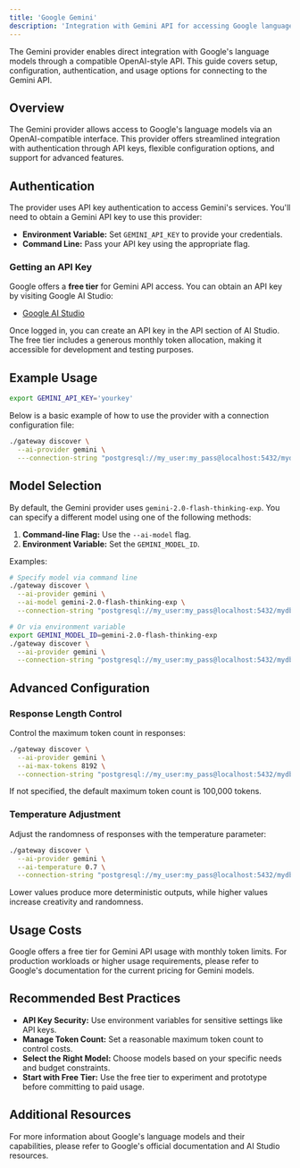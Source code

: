 ```yaml
---
title: 'Google Gemini'
description: 'Integration with Gemini API for accessing Google language models'
---
```


The Gemini provider enables direct integration with Google's language models through a compatible OpenAI-style API. This guide covers setup, configuration, authentication, and usage options for connecting to the Gemini API.

## Overview

The Gemini provider allows access to Google's language models via an OpenAI-compatible interface. This provider offers streamlined integration with authentication through API keys, flexible configuration options, and support for advanced features.

## Authentication

The provider uses API key authentication to access Gemini's services. You'll need to obtain a Gemini API key to use this provider:

- **Environment Variable:** Set `GEMINI_API_KEY` to provide your credentials.
- **Command Line:** Pass your API key using the appropriate flag.

### Getting an API Key

Google offers a **free tier** for Gemini API access. You can obtain an API key by visiting Google AI Studio:

- [Google AI Studio](https://aistudio.google.com/apikey)

Once logged in, you can create an API key in the API section of AI Studio. The free tier includes a generous monthly token allocation, making it accessible for development and testing purposes.

## Example Usage

```bash
export GEMINI_API_KEY='yourkey'
```

Below is a basic example of how to use the provider with a connection configuration file:

```bash
./gateway discover \
  --ai-provider gemini \
  ---connection-string "postgresql://my_user:my_pass@localhost:5432/mydb"
```

## Model Selection

By default, the Gemini provider uses `gemini-2.0-flash-thinking-exp`. You can specify a different model using one of the following methods:

1. **Command-line Flag:** Use the `--ai-model` flag.
2. **Environment Variable:** Set the `GEMINI_MODEL_ID`.

Examples:

```bash
# Specify model via command line
./gateway discover \
  --ai-provider gemini \
  --ai-model gemini-2.0-flash-thinking-exp \
  --connection-string "postgresql://my_user:my_pass@localhost:5432/mydb"

# Or via environment variable
export GEMINI_MODEL_ID=gemini-2.0-flash-thinking-exp
./gateway discover \
  --ai-provider gemini \
  --connection-string "postgresql://my_user:my_pass@localhost:5432/mydb"
```

## Advanced Configuration

### Response Length Control

Control the maximum token count in responses:

```bash
./gateway discover \
  --ai-provider gemini \
  --ai-max-tokens 8192 \
  --connection-string "postgresql://my_user:my_pass@localhost:5432/mydb"
```

If not specified, the default maximum token count is 100,000 tokens.

### Temperature Adjustment

Adjust the randomness of responses with the temperature parameter:

```bash
./gateway discover \
  --ai-provider gemini \
  --ai-temperature 0.7 \
  --connection-string "postgresql://my_user:my_pass@localhost:5432/mydb"
```

Lower values produce more deterministic outputs, while higher values increase creativity and randomness.

## Usage Costs

Google offers a free tier for Gemini API usage with monthly token limits. For production workloads or higher usage requirements, please refer to Google's documentation for the current pricing for Gemini models.

## Recommended Best Practices

- **API Key Security:** Use environment variables for sensitive settings like API keys.
- **Manage Token Count:** Set a reasonable maximum token count to control costs.
- **Select the Right Model:** Choose models based on your specific needs and budget constraints.
- **Start with Free Tier:** Use the free tier to experiment and prototype before committing to paid usage.

## Additional Resources

For more information about Google's language models and their capabilities, please refer to Google's official documentation and AI Studio resources.
